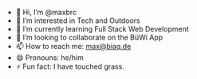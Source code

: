 - 👋 Hi, I’m @maxbrc
- 👀 I’m interested in Tech and Outdoors
- 🌱 I’m currently learning Full Stack Web Development
- 💞️ I’m looking to collaborate on the BüWi App
- 📫 How to reach me: max@biaq.de
- 😄 Pronouns: he/him
- ⚡ Fun fact: I have touched grass.

<!---
maxbrc/maxbrc is a ✨ special ✨ repository because its `README.md` (this file) appears on your GitHub profile.
You can click the Preview link to take a look at your changes.
--->
